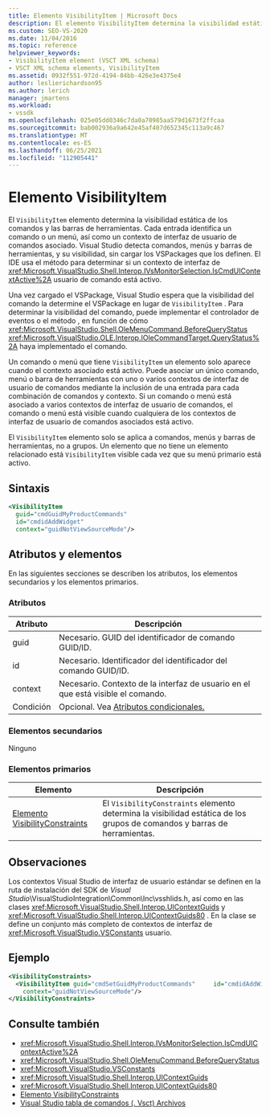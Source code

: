 ```yaml
---
title: Elemento VisibilityItem | Microsoft Docs
description: El elemento VisibilityItem determina la visibilidad estática de los comandos y las barras de herramientas. Las entradas identifican un comando o menú y un contexto de interfaz de usuario de comando asociado.
ms.custom: SEO-VS-2020
ms.date: 11/04/2016
ms.topic: reference
helpviewer_keywords:
- VisibilityItem element (VSCT XML schema)
- VSCT XML schema elements, VisibilityItem
ms.assetid: 0932f551-972d-4194-84bb-426e3e4375e4
author: leslierichardson95
ms.author: lerich
manager: jmartens
ms.workload:
- vssdk
ms.openlocfilehash: 025e05dd0346c7da0a70985aa579d1673f2ffcaa
ms.sourcegitcommit: bab002936a9a642e45af407d652345c113a9c467
ms.translationtype: MT
ms.contentlocale: es-ES
ms.lasthandoff: 06/25/2021
ms.locfileid: "112905441"
---
```

# <a name="visibilityitem-element"></a>Elemento VisibilityItem
El `VisibilityItem` elemento determina la visibilidad estática de los comandos y las barras de herramientas. Cada entrada identifica un comando o un menú, así como un contexto de interfaz de usuario de comandos asociado. Visual Studio detecta comandos, menús y barras de herramientas, y su visibilidad, sin cargar los VSPackages que los definen. El IDE usa el método para determinar si un contexto de interfaz de <xref:Microsoft.VisualStudio.Shell.Interop.IVsMonitorSelection.IsCmdUIContextActive%2A> usuario de comando está activo.

 Una vez cargado el VSPackage, Visual Studio espera que la visibilidad del comando la determine el VSPackage en lugar de `VisibilityItem` . Para determinar la visibilidad del comando, puede implementar el controlador de eventos o el método , en función de cómo <xref:Microsoft.VisualStudio.Shell.OleMenuCommand.BeforeQueryStatus> <xref:Microsoft.VisualStudio.OLE.Interop.IOleCommandTarget.QueryStatus%2A> haya implementado el comando.

 Un comando o menú que tiene `VisibilityItem` un elemento solo aparece cuando el contexto asociado está activo. Puede asociar un único comando, menú o barra de herramientas con uno o varios contextos de interfaz de usuario de comandos mediante la inclusión de una entrada para cada combinación de comandos y contexto. Si un comando o menú está asociado a varios contextos de interfaz de usuario de comandos, el comando o menú está visible cuando cualquiera de los contextos de interfaz de usuario de comandos asociados está activo.

 El `VisibilityItem` elemento solo se aplica a comandos, menús y barras de herramientas, no a grupos. Un elemento que no tiene un elemento relacionado está `VisibilityItem` visible cada vez que su menú primario está activo.

## <a name="syntax"></a>Sintaxis

```xml
<VisibilityItem
  guid="cmdGuidMyProductCommands"
  id="cmdidAddWidget"
  context="guidNotViewSourceMode"/>
```

## <a name="attributes-and-elements"></a>Atributos y elementos
 En las siguientes secciones se describen los atributos, los elementos secundarios y los elementos primarios.

### <a name="attributes"></a>Atributos

|Atributo|Descripción|
|---------------|-----------------|
|guid|Necesario. GUID del identificador de comando GUID/ID.|
|id|Necesario. Identificador del identificador del comando GUID/ID.|
|context|Necesario. Contexto de la interfaz de usuario en el que está visible el comando.|
|Condición|Opcional. Vea [Atributos condicionales.](../extensibility/vsct-xml-schema-conditional-attributes.md)|

### <a name="child-elements"></a>Elementos secundarios
 Ninguno

### <a name="parent-elements"></a>Elementos primarios

|Elemento|Descripción|
|-------------|-----------------|
|[Elemento VisibilityConstraints](../extensibility/visibilityconstraints-element.md)|El `VisibilityConstraints` elemento determina la visibilidad estática de los grupos de comandos y barras de herramientas.|

## <a name="remarks"></a>Observaciones
 Los contextos Visual Studio de interfaz de usuario estándar se definen en la ruta de instalación del SDK de *Visual Studio*\VisualStudioIntegration\Common\Inc\vsshlids.h, así como en las clases <xref:Microsoft.VisualStudio.Shell.Interop.UIContextGuids> y <xref:Microsoft.VisualStudio.Shell.Interop.UIContextGuids80> . En la clase se define un conjunto más completo de contextos de interfaz de <xref:Microsoft.VisualStudio.VSConstants> usuario.

## <a name="example"></a>Ejemplo

```xml
<VisibilityConstraints>
  <VisibilityItem guid="cmdSetGuidMyProductCommands"     id="cmdidAddWidget"
    context="guidNotViewSourceMode"/>
</VisibilityConstraints>
```

## <a name="see-also"></a>Consulte también
- <xref:Microsoft.VisualStudio.Shell.Interop.IVsMonitorSelection.IsCmdUIContextActive%2A>
- <xref:Microsoft.VisualStudio.Shell.OleMenuCommand.BeforeQueryStatus>
- <xref:Microsoft.VisualStudio.VSConstants>
- <xref:Microsoft.VisualStudio.Shell.Interop.UIContextGuids>
- <xref:Microsoft.VisualStudio.Shell.Interop.UIContextGuids80>
- [Elemento VisibilityConstraints](../extensibility/visibilityconstraints-element.md)
- [Visual Studio tabla de comandos (. Vsct) Archivos](../extensibility/internals/visual-studio-command-table-dot-vsct-files.md)

